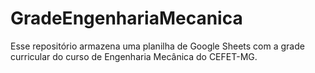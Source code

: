 # GradeEngenhariaMecanica
Esse repositório armazena uma planilha de Google Sheets com a grade curricular do curso de Engenharia Mecânica do CEFET-MG.
